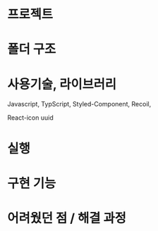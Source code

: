 # 프로젝트

# 폴더 구조

# 사용기술, 라이브러리

Javascript, TypScript, Styled-Component, Recoil,

React-icon
uuid

# 실행

# 구현 기능

# 어려웠던 점 / 해결 과정
